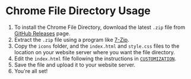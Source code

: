 # Chrome File Directory Usage

1. To install the Chrome File Directory, download the latest `.zip` file from [GitHub Releases](https://github.com/willtheorangeguy/Chrome-File-Directory/releases/latest) page.
2. Extract the `.zip` file using a program like [7-Zip](https://www.7-zip.org/).
3. Copy the `icons` folder,  and the `index.html` and `style.css` files to the location on your website server where you want the file directory.
4. Edit the `index.html` file following the instructions in [`CUSTOMIZATION`](https://github.com/willtheorangeguy/Chrome-File-Directory/blob/main/docs/CUSTOMIZATION.md).
5. Save the file and upload it to your website server.
6. You're all set!
